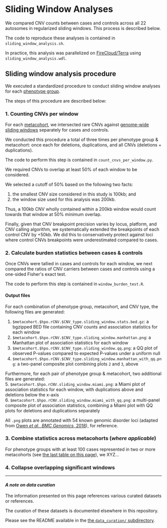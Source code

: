 # Sliding Window Analyses  

We compared CNV counts between cases and controls across all 22 autosomes in regularized sliding windows. This process is described below.  

The code to reproduce these analyses is contained in `sliding_window_analysis.sh`.  

In practice, this analysis was parallelized on [FireCloud/Terra](https://terra.bio) using `sliding_window_analysis.wdl`.  

## Sliding window analysis procedure

We executed a standardized procedure to conduct sliding window analyses for each [phenotype group](https://github.com/talkowski-lab/rCNV2/tree/master/data_curation/phenotype/).  

The steps of this procedure are described below:  

### 1. Counting CNVs per window  

For each [metacohort](https://github.com/talkowski-lab/rCNV2/tree/master/data_curation/phenotype/), we intersected rare CNVs against [genome-wide sliding windows](https://github.com/talkowski-lab/rCNV2/tree/master/data_curation/binned_genome/) separately for cases and controls.  

We conducted this procedure a total of three times per phenotype group & metacohort: once each for deletions, duplications, and all CNVs (deletions + duplications).  

The code to perform this step is contained in `count_cnvs_per_window.py`.  

We required CNVs to overlap at least 50% of each window to be considered.  

We selected a cutoff of 50% based on the following two facts: 
1. the smallest CNV size considered in this study is 100kb; and  
2. the window size used for this analysis was 200kb.  

Thus, a 100kb CNV wholly contained within a 200kb window would count towards that window at 50% minimum overlap.  

Finally, given that CNV breakpoint precision varies by locus, platform, and CNV calling algorithm, we systematically extended the breakpoints of each control CNV by +50kb. We did this to conservatively protect against loci where control CNVs breakpoints were underestimated compared to cases.  

### 2. Calculate burden statistics between cases & controls  

Once CNVs were tallied in cases and controls for each window, we next compared the ratios of CNV carriers between cases and controls using a one-sided Fisher's exact test.  

The code to perform this step is contained in `window_burden_test.R`.  

#### Output files  

For each combination of phenotype group, metacohort, and CNV type, the following files are generated:  

1. `$metacohort.$hpo.rCNV.$CNV_type.sliding_window.stats.bed.gz`: a bgzipped BED file containing CNV counts and association statistics for each window  
2. `$metacohort.$hpo.rCNV.$CNV_type.sliding_window.manhattan.png`: a Manhattan plot of association statistics for each window
3. `$metacohort.$hpo.rCNV.$CNV_type.sliding_window.qq.png`: a QQ plot of observed P-values compared to expected P-values under a uniform null  
4. `$metacohort.$hpo.rCNV.$CNV_type.sliding_window.manhattan_with_qq.png`: a two-panel composite plot combining plots `2` and `3`, above  

Furthermore, for each pair of phenotype group & metacohort, two additional files are generated:  
5. `$metacohort.$hpo.rCNV.sliding_window.miami.png`: a Miami plot of association statistics for each window, with duplications above and deletions below the x-axis  
6. `$metacohort.$hpo.rCNV.sliding_window.miami_with_qq.png`: a multi-panel composite plot of association statistics, combining a Miami plot with QQ plots for deletions and duplications separately  

All `.png` plots are annotated with 54 known genomic disorder loci (adapted from [Owen _et al._, _BMC Genomics_, 2018](https://bmcgenomics.biomedcentral.com/articles/10.1186/s12864-018-5292-7)), for reference.  

### 3. Combine statistics across metacohorts (_where applicable_)  

For phenotype groups with at least 100 cases represented in two or more metacohorts (see [the last table on this page](https://github.com/talkowski-lab/rCNV2/tree/master/data_curation/phenotype/)), we XYZ...

### 4. Collapse overlapping significant windows  

---  

#### _A note on data curation_  

The information presented on this page references various curated datasets or references.  

The curation of these datasets is documented elsewhere in this repository.  

Please see the README available in the [the `data_curation/` subdirectory](https://github.com/talkowski-lab/rCNV2/tree/master/data_curation/).  
